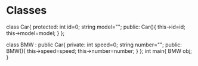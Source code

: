 # Classes
class Car{
protected:
int id=0;
string model="";
public:
Car(){
this->id=id;
this->model=model;
}
};

class BMW : public Car{
private:
int speed=0;
string number="";
public:
BMW(){
this->speed=speed;
this->number=number;
}
};
int main{
BMW obj;
}